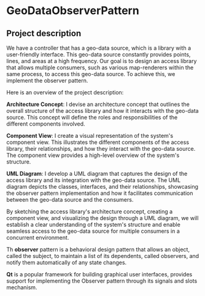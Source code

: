 # GeoDataObserverPattern

## Project description

We have a controller that has a geo-data source, which is a library with a user-friendly interface. This geo-data source constantly provides points, lines, and areas at a high frequency. Our goal is to design an access library that allows multiple consumers, such as various map-renderers within the same process, to access this geo-data source. To achieve this, we implement the observer pattern.

Here is an overview of the project description:

**Architecture Concept**: I devise an architecture concept that outlines the overall structure of the access library and how it interacts with the geo-data source. This concept will define the roles and responsibilities of the different components involved.

**Component View**: I create a visual representation of the system's component view. This illustrates the different components of the access library, their relationships, and how they interact with the geo-data source. The component view provides a high-level overview of the system's structure.

**UML Diagram**: I develop a UML diagram that captures the design of the access library and its integration with the geo-data source. The UML diagram depicts the classes, interfaces, and their relationships, showcasing the observer pattern implementation and how it facilitates communication between the geo-data source and the consumers.

By sketching the access library's architecture concept, creating a component view, and visualizing the design through a UML diagram, we will establish a clear understanding of the system's structure and enable seamless access to the geo-data source for multiple consumers in a concurrent environment.


Th  **observer** pattern is a behavioral design pattern that allows an object, called the subject, to maintain a list of its dependents, called observers, and notify them automatically of any state changes. 

**Qt** is a popular framework for building graphical user interfaces, provides support for implementing the Observer pattern through its signals and slots mechanism.

